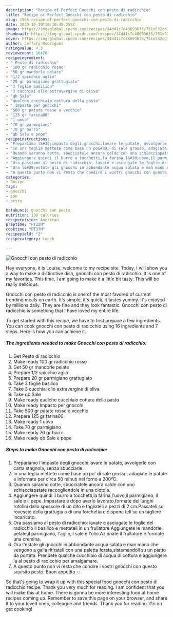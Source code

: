 ```yaml
---
description: "Recipe of Perfect Gnocchi con pesto di radicchio"
title: "Recipe of Perfect Gnocchi con pesto di radicchio"
slug: 1905-recipe-of-perfect-gnocchi-con-pesto-di-radicchio
date: 2020-10-30T10:10:45.255Z
image: https://img-global.cpcdn.com/recipes/34d41c7c48693635/751x532cq70/gnocchi-con-pesto-di-radicchio-recipe-main-photo.jpg
thumbnail: https://img-global.cpcdn.com/recipes/34d41c7c48693635/751x532cq70/gnocchi-con-pesto-di-radicchio-recipe-main-photo.jpg
cover: https://img-global.cpcdn.com/recipes/34d41c7c48693635/751x532cq70/gnocchi-con-pesto-di-radicchio-recipe-main-photo.jpg
author: Jeffery Rodriguez
ratingvalue: 4.3
reviewcount: 16420
recipeingredient:
- " Pesto di radicchio"
- "100 gr radicchio rosso"
- "50 gr mandorle pelate"
- "1/2 spicchio aglio"
- "20 gr parmigiano grattugiato"
- "3 foglie basilico"
- "3 cucchiai olio extravergine di oliva"
- "qb Sale"
- "qualche cucchiaio cottura della pasta"
- " Impasto per gnocchi"
- "500 gr patate rosse o vecchie"
- "125 gr farina00"
- "1 uovo"
- "70 gr parmigiano"
- "70 gr burro"
- "qb Sale e pepe"
recipeinstructions:
- "Prepariamo l&#39;impasto degli gnocchi:lavare le patate, avvolgerle con carta stagnola, senza sbucciarle."
- "In una teglia mettete come base un po&#39; di sale grosso, adagiate le patate e infornate per circa 50 minuti nel forno a 200°C."
- "Quando saranno cotte, sbucciatele ancora calde con uno schiacciapatate raccogliendole in una ciotola."
- "Aggiungere quindi il burro a tocchetti,la farina,l&#39;uovo,il parmigiano, il sale e il pepe. Impastare e dopo averlo lavorato,formate dei lunghi rotolini dallo spessore di un dito e tagliateli a pezzi di 2 cm.Passateli sul rovescio della grattugia o di una forchetta e dispone teli su un tagliere incaricato."
- "Ora passiamo al pesto di radicchio: lavate e asciugate le foglie del radicchio il basilico e metteteli in un frullatore.Aggiungete le mandorle pelate,il parmigiano, l&#39;aglio,il sale e l&#39;olio.Azionate il frullatore e formate una cremina."
- "Ora l&#39;estate gli gnocchi in abbondante acqua salata e man mano che vengono a galla ritirateli con una paletta forata,sistemandoli su un piatto da portata. Prendete qualche cucchiaio di acqua di cottura e aggiungere la al pesto di radicchio per amalgamare."
- "A questo punto non vi resta che condire i vostri gnocchi con questo squisito pesto. Buon appetito ☺"
categories:
- Recipe
tags:
- gnocchi
- con
- pesto

katakunci: gnocchi con pesto 
nutrition: 190 calories
recipecuisine: American
preptime: "PT22M"
cooktime: "PT37M"
recipeyield: "2"
recipecategory: Lunch

---
```



![Gnocchi con pesto di radicchio](https://img-global.cpcdn.com/recipes/34d41c7c48693635/751x532cq70/gnocchi-con-pesto-di-radicchio-recipe-main-photo.jpg)

Hey everyone, it is Louise, welcome to my recipe site. Today, I will show you a way to make a distinctive dish, gnocchi con pesto di radicchio. It is one of my favorites. This time, I am going to make it a little bit tasty. This will be really delicious.



Gnocchi con pesto di radicchio is one of the most favored of current trending meals on earth. It's simple, it's quick, it tastes yummy. It's enjoyed by millions daily. They are fine and they look fantastic. Gnocchi con pesto di radicchio is something that I have loved my entire life.


To get started with this recipe, we have to first prepare a few ingredients. You can cook gnocchi con pesto di radicchio using 16 ingredients and 7 steps. Here is how you can achieve it.

<!--inarticleads1-->

##### The ingredients needed to make Gnocchi con pesto di radicchio:

1. Get  Pesto di radicchio
1. Make ready 100 gr radicchio rosso
1. Get 50 gr mandorle pelate
1. Prepare 1/2 spicchio aglio
1. Prepare 20 gr parmigiano grattugiato
1. Take 3 foglie basilico
1. Take 3 cucchiai olio extravergine di oliva
1. Take qb Sale
1. Make ready qualche cucchiaio cottura della pasta
1. Make ready  Impasto per gnocchi
1. Take 500 gr patate rosse o vecchie
1. Prepare 125 gr farina00
1. Make ready 1 uovo
1. Take 70 gr parmigiano
1. Make ready 70 gr burro
1. Make ready qb Sale e pepe




<!--inarticleads2-->

##### Steps to make Gnocchi con pesto di radicchio:

1. Prepariamo l&#39;impasto degli gnocchi:lavare le patate, avvolgerle con carta stagnola, senza sbucciarle.
1. In una teglia mettete come base un po&#39; di sale grosso, adagiate le patate e infornate per circa 50 minuti nel forno a 200°C.
1. Quando saranno cotte, sbucciatele ancora calde con uno schiacciapatate raccogliendole in una ciotola.
1. Aggiungere quindi il burro a tocchetti,la farina,l&#39;uovo,il parmigiano, il sale e il pepe. Impastare e dopo averlo lavorato,formate dei lunghi rotolini dallo spessore di un dito e tagliateli a pezzi di 2 cm.Passateli sul rovescio della grattugia o di una forchetta e dispone teli su un tagliere incaricato.
1. Ora passiamo al pesto di radicchio: lavate e asciugate le foglie del radicchio il basilico e metteteli in un frullatore.Aggiungete le mandorle pelate,il parmigiano, l&#39;aglio,il sale e l&#39;olio.Azionate il frullatore e formate una cremina.
1. Ora l&#39;estate gli gnocchi in abbondante acqua salata e man mano che vengono a galla ritirateli con una paletta forata,sistemandoli su un piatto da portata. Prendete qualche cucchiaio di acqua di cottura e aggiungere la al pesto di radicchio per amalgamare.
1. A questo punto non vi resta che condire i vostri gnocchi con questo squisito pesto. Buon appetito ☺




So that's going to wrap it up with this special food gnocchi con pesto di radicchio recipe. Thank you very much for reading. I am confident that you will make this at home. There is gonna be more interesting food at home recipes coming up. Remember to save this page on your browser, and share it to your loved ones, colleague and friends. Thank you for reading. Go on get cooking!
